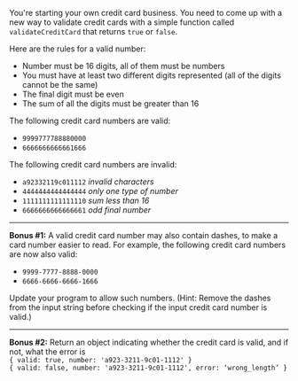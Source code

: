 <p>You're starting your own credit card business. You need to come up with a new way to validate credit
cards with a
simple function called <code>validateCreditCard</code> that returns <code>true</code> or
<code>false</code>.
</p>

<p>Here are the rules for a valid number:
</p><ul>
<li>Number must be 16 digits, all of them must be numbers</li>
<li>You must have at least two different digits represented (all of the digits cannot be the same)</li>
<li>The final digit must be even</li>
<li>The sum of all the digits must be greater than 16</li>
</ul>
<p></p>

<p>The following credit card numbers are valid:</p>
<ul>
<li><code>9999777788880000</code></li>
<li><code>6666666666661666</code></li>
</ul>

<p>The following credit card numbers are invalid:
</p><ul>
<li><code>a92332119c011112</code> <em>invalid characters</em></li>
<li><code>4444444444444444</code> <em>only one type of number</em></li>
<li><code>1111111111111110</code> <em>sum less than 16</em></li>
<li><code>6666666666666661</code> <em>odd final number</em></li>
</ul>
<p></p>
</section>
<hr>
<section>
<p>
<strong>Bonus #1:</strong> A valid credit card number may also contain dashes, to make a card number
easier to read. For example, the following credit card numbers are now also valid:
</p><ul>
<li><code>9999-7777-8888-0000</code></li>
<li><code>6666-6666-6666-1666</code></li>
</ul>
Update your program to allow such numbers.
(Hint: Remove the dashes from the input string before checking if the input credit card number is
valid.)
<p></p>
</section>
<hr>
<section>
<p>
<strong>Bonus #2:</strong> Return an object indicating whether the credit card is valid, and if not,
what
the error
is
<br>
<code>{ valid: true, number: 'a923-3211-9c01-1112' }</code>
<br>
<code>{ valid: false, number: 'a923-3211-9c01-1112', error: ‘wrong_length’ }</code>
</p>
</section>
